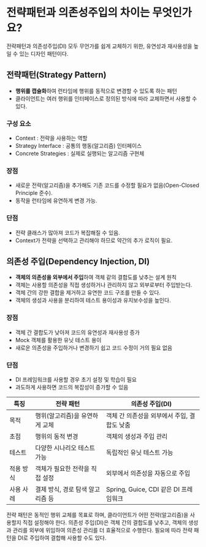 # 전략패턴과 의존성주입의 차이는 무엇인가요?
전략패턴과 의존성주입(DI) 모두 무언가를 쉽게 교체하기 위한, 유연성과 재사용성을 높일 수 있는 디자인 패턴이다.

## 전략패턴(Strategy Pattern)

- **행위를 캡슐화**하여 런타임에 행위를 동적으로 변경할 수 있도록 하는 패턴
- 클라이언트는 여러 행위를 인터페이스로 정의된 방식에 따라 교체하면서 사용할 수 있다.

### 구성 요소
- Context : 전략을 사용하는 역할
- Strategy Interface : 공통의 행동(알고리즘) 인터페이스
- Concrete Strategies : 실제로 실행되는 알고리즘 구현체

### 장점
- 새로운 전략(알고리즘)을 추가해도 기존 코드를 수정할 필요가 없음(Open-Closed Principle 준수).
- 동작을 런타임에 유연하게 변경 가능.

### 단점
- 전략 클래스가 많아져 코드가 복잡해질 수 있음.
- Context가 전략을 선택하고 관리해야 하므로 약간의 추가 로직이 필요.

## 의존성 주입(Dependency Injection, DI)

- **객체의 의존성을 외부에서 주입**하여 객체 같의 결합도를 낮추는 설계 원칙
- 객체는 사용할 의존성을 직접 생성하거나 관리하지 않고 외부로부터 주입받는다.
- 객체 간의 강한 결합을 제거하고 유연한 코드 구조를 만들 수 있다.
- 객체의 생성과 사용을 분리하여 테스트 용이성과 유지보수성을 높인다.

### 장점

- 객체 간 결합도가 낮아져 코드의 유연성과 재사용성 증가
- Mock 객체를 활용한 유닛 테스트 용이
- 새로운 의존성을 주입하거나 변경하기 쉽고 코드 수정이 거의 필요 없음

### 단점

- DI 프레임워크를 사용할 경우 초기 설정 및 학습이 필요
- 과도하게 사용하면 코드의 복잡성이 증가할 수 있음

|특징|전략 패턴|의존성 주입(DI)|
| -- | -- | -- |
|목적|행위(알고리즘)을 유연하게 교체|객체 간 의존성을 외부에서 주입, 결합도 낮춤|
|초점|행위의 동적 변경|객체의 생성과 주입 관리|
|테스트|다양한 시나리오 테스트 가능|독립적인 유닛 테스트 가능|
|적용 방식|객체가 필요한 전략을 직접 설정|외부에서 의존성을 자동으로 주입|
|사용 사레|결제 방식, 경로 탐색 알고리즘 등|Spring, Guice, CDI 같은 DI 프레임워크|


전략 패턴은 동적인 행위 교체를 목표로 하며, 클라이언트가 어떤 전략(알고리즘)을 사용할지 직접 설정해야 한다.
의존성 주입(DI)은 객체 간의 결합도를 낮추고, 객체의 생성과 관리를 외부에 위임하여 의존성 관리를 더 효율적으로 수행한다.
필요에 따라 전략 패턴을 DI로 주입하여 결합해 사용할 수도 있다.